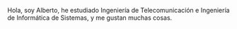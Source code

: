 Hola, soy Alberto, he estudiado Ingeniería de Telecomunicación e Ingeniería de Informática de Sistemas, y me gustan muchas cosas.
